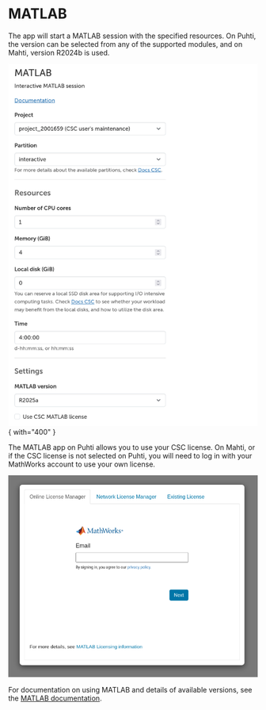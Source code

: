 # MATLAB

The app will start a MATLAB session  with the specified resources.
On Puhti, the version can be selected from any of the supported modules, and on Mahti, version R2024b is used.

![MATLAB form options](../../img/ood_matlab_form.png){ with="400" }

The MATLAB app on Puhti allows you to use your CSC license. On Mahti, or if the CSC license is not
selected on Puhti, you will need to log in with your MathWorks account to use your own license.

![MATLAB form options](../../img/ood_matlab_license.png)

For documentation on using MATLAB and details of available versions, see the [MATLAB documentation](../../apps/matlab.md).
